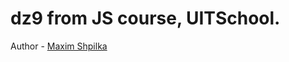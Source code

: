 # dz9 from JS course, UITSchool.
Author - <a href="https://www.facebook.com/profile.php?id=100005527921768">Maxim Shpilka</a>